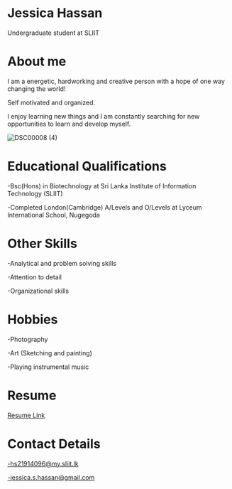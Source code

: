 # **Jessica Hassan**

Undergraduate student at SLIIT

# **About me**

I am a energetic, hardworking and creative person with a hope of one way changing the world!

Self motivated and organized.

I enjoy learning new things and I am constantly searching for new opportunities to learn and develop myself.

![DSC00008 (4)](https://user-images.githubusercontent.com/90723534/135531621-9fac4919-9aad-46cf-8f02-bea501c9b587.jpg)


# **Educational Qualifications**

-Bsc(Hons) in Biotechnology at Sri Lanka Institute of Information Technology (SLIIT)

-Completed London(Cambridge) A/Levels and O/Levels at Lyceum International School, Nugegoda

# **Other Skills**

-Analytical and problem solving skills

-Attention to detail

-Organizational skills

# **Hobbies**

-Photography

-Art (Sketching and painting)

-Playing instrumental music 

# **Resume**

[Resume Link](https://mysliit-my.sharepoint.com/personal/hs21914096_my_sliit_lk/_layouts/15/onedrive.aspx?id=%2Fpersonal%2Fhs21914096%5Fmy%5Fsliit%5Flk%2FDocuments%2FSLIIT%2FSemester%201%2FIntro%20to%20IT%2FMS%20word%20assignment%201%2FResume%204%20%2Epdf&parent=%2Fpersonal%2Fhs21914096%5Fmy%5Fsliit%5Flk%2FDocuments%2FSLIIT%2FSemester%201%2FIntro%20to%20IT%2FMS%20word%20assignment%201)

# **Contact Details**

-hs21914096@my.sliit.lk

-jessica.s.hassan@gmail.com

